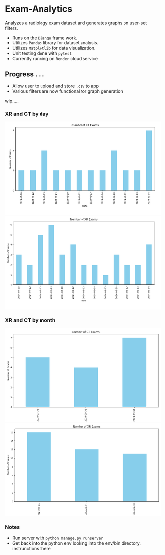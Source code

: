 # Exam-Analytics
Analyzes a radiology exam dataset and generates graphs on user-set filters.

- Runs on the `Django` frame work.
- Utilizes `Pandas` library for dataset analysis.
- Utilizes `Matplotlib` for data visualization.
- Unit testing done with `pytest`
- Currently running on `Render` cloud service

## Progress . . .
- Allow user to upload and store `.csv` to app
- Various filters are now functional for graph generation

wip.....

### XR and CT by day

![](/img/ct-day.png)
![](/img/xr-day.png)

### XR and CT by month

![](/img/ct-month.png)
![](/img/xr-month.png)

### Notes

- Run server with `python manage.py runserver`
- Get back into the python env looking into the env/bin directory. instrunctions there